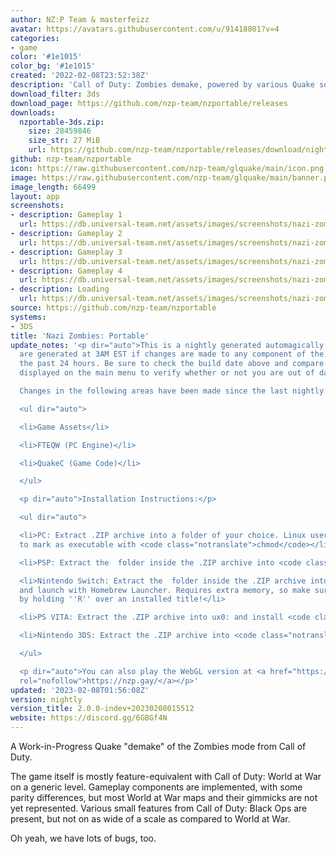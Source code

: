 ```yaml
---
author: NZ:P Team & masterfeizz
avatar: https://avatars.githubusercontent.com/u/91418801?v=4
categories:
- game
color: '#1e1015'
color_bg: '#1e1015'
created: '2022-02-08T23:52:38Z'
description: 'Call of Duty: Zombies demake, powered by various Quake sourceports.'
download_filter: 3ds
download_page: https://github.com/nzp-team/nzportable/releases
downloads:
  nzportable-3ds.zip:
    size: 28459846
    size_str: 27 MiB
    url: https://github.com/nzp-team/nzportable/releases/download/nightly/nzportable-3ds.zip
github: nzp-team/nzportable
icon: https://raw.githubusercontent.com/nzp-team/glquake/main/icon.png
image: https://raw.githubusercontent.com/nzp-team/glquake/main/banner.png
image_length: 66499
layout: app
screenshots:
- description: Gameplay 1
  url: https://db.universal-team.net/assets/images/screenshots/nazi-zombies-portable/gameplay-1.png
- description: Gameplay 2
  url: https://db.universal-team.net/assets/images/screenshots/nazi-zombies-portable/gameplay-2.png
- description: Gameplay 3
  url: https://db.universal-team.net/assets/images/screenshots/nazi-zombies-portable/gameplay-3.png
- description: Gameplay 4
  url: https://db.universal-team.net/assets/images/screenshots/nazi-zombies-portable/gameplay-4.png
- description: Loading
  url: https://db.universal-team.net/assets/images/screenshots/nazi-zombies-portable/loading.png
source: https://github.com/nzp-team/nzportable
systems:
- 3DS
title: 'Nazi Zombies: Portable'
update_notes: '<p dir="auto">This is a nightly generated automagically. Nightlies
  are generated at 3AM EST if changes are made to any component of the project in
  the past 24 hours. Be sure to check the build date above and compare it to the version
  displayed on the main menu to verify whether or not you are out of date.<br>

  Changes in the following areas have been made since the last nightly:</p>

  <ul dir="auto">

  <li>Game Assets</li>

  <li>FTEQW (PC Engine)</li>

  <li>QuakeC (Game Code)</li>

  </ul>

  <p dir="auto">Installation Instructions:</p>

  <ul dir="auto">

  <li>PC: Extract .ZIP archive into a folder of your choice. Linux users may need
  to mark as executable with <code class="notranslate">chmod</code></li>

  <li>PSP: Extract the  folder inside the .ZIP archive into <code class="notranslate">PSP/GAME/</code>.</li>

  <li>Nintendo Switch: Extract the  folder inside the .ZIP archive into <code class="notranslate">/switch/</code>
  and launch with Homebrew Launcher. Requires extra memory, so make sure to open HBLauncher
  by holding ''R'' over an installed title!</li>

  <li>PS VITA: Extract the .ZIP archive into ux0: and install <code class="notranslate">nzp.vpk</code>.</li>

  <li>Nintendo 3DS: Extract the .ZIP archive into <code class="notranslate">/3ds/</code></li>

  </ul>

  <p dir="auto">You can also play the WebGL version at <a href="https://nzp.gay/"
  rel="nofollow">https://nzp.gay/</a></p>'
updated: '2023-02-08T01:56:08Z'
version: nightly
version_title: 2.0.0-indev+20230208015512
website: https://discord.gg/6GBGf4N
---
```

A Work-in-Progress Quake "demake" of the Zombies mode from Call of Duty.

The game itself is mostly feature-equivalent with Call of Duty: World at War on a generic level. Gameplay components are implemented, with some parity differences, but most World at War maps and their gimmicks are not yet represented. Various small features from Call of Duty: Black Ops are present, but not on as wide of a scale as compared to World at War.

Oh yeah, we have lots of bugs, too.